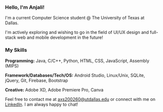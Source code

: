 ### Hello, I'm Anjali!

I'm a current Computer Science student @ The University of Texas at Dallas.

I'm actively exploring and wishing to go in the field of UI/UX design and full-stack web and mobile development in the future!

### My Skills 

**Programming:** Java, C/C++, Python, HTML, CSS, JavaScript, Assembly (MIPS)

**Framework/Databases/Tech/OS:** Android Studio, Linux/Unix, SQLite, jQuery, Git, Firebase, Bootstrap

**Creative:** Adobe XD, Adobe Premiere Pro, Canva

Feel free to contact me at axs200260@utdallas.edu or connect with me on [LinkedIn](https://www.linkedin.com/in/anjali-singh-6514b520b/). I am always happy to chat!
